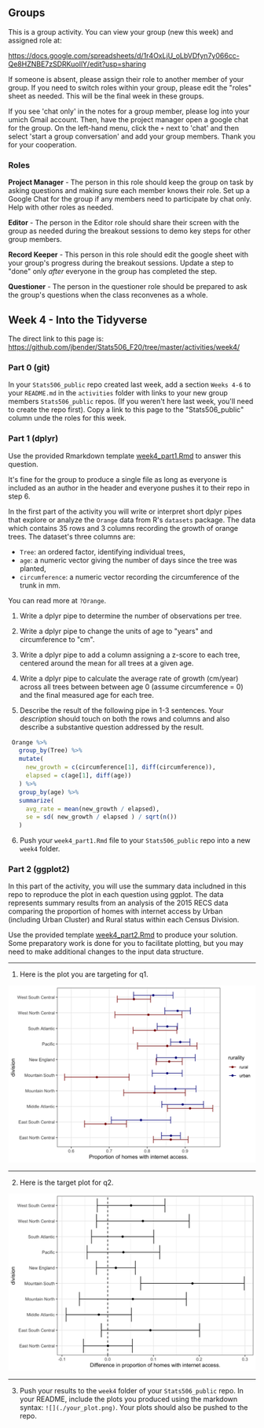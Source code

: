 ## Groups

This is a group activity. You can view your group (new this week) 
and assigned role at:

https://docs.google.com/spreadsheets/d/1r4OxLjU_oLbVDfyn7y066cc-Qe8HZNBE7zSDRKuoIlY/edit?usp=sharing

If someone is absent, please assign their role to another member of your group.
If you need to switch roles within your group, please edit the "roles" sheet
as needed. This will be the final week in these groups. 

If you see 'chat only' in the notes for a group member, please log into 
your umich Gmail account.  Then, have the project manager open a google chat 
for the group.  On the left-hand menu, click the `+` next to
'chat' and then select 'start a group conversation' and add your group members.
Thank you for your cooperation.

### Roles

**Project Manager** - The person in this role should keep the group on task
by asking questions and making sure each member knows their role.
Set up a Google Chat for the group if any members need to participate by
chat only. Help with other roles as needed.

**Editor** - The person in the Editor role should share their screen with the
group as needed during the breakout sessions to demo key steps for other group
members. 

**Record Keeper** - This person in this role should edit the google sheet 
with your group's progress during the breakout sessions. Update a step to "done"
only *after* everyone in the group has completed the step.  

**Questioner** - The person in the questioner role should be prepared to ask the
group's questions when the class reconvenes as a whole. 

## Week 4 - Into the Tidyverse

The direct link to this page is:
https://github.com/jbender/Stats506_F20/tree/master/activities/week4/

### Part 0 (git)

In your `Stats506_public` repo created last week, add a section `Weeks 4-6` to
your `README.md` in the `activities` folder with links to your new group
members `Stats506_public` repos. (If you weren't here last week, you'll
need to create the repo first). Copy a link to this page to the 
"Stats506_public" column unde the roles for this week.  

### Part 1 (dplyr)

Use the provided Rmarkdown template [week4_part1.Rmd](./week4_part1.Rmd)
to answer this question. 

It's fine for the group to produce a single file as long as everyone is
included as an author in the header and everyone pushes it to their repo in 
step 6. 

In the first part of the activity you will write or interpret short dplyr pipes
that explore or analyze the `Orange` data from R's `datasets` package. The data
which contains 35 rows and 3 columns recording the growth
of orange trees.  The dataset's three columns are:

  - `Tree`: an ordered factor, identifying individual trees, 
  - `age`: a numeric vector giving the number of days 
    since the tree was planted,
  - `circumference`: a numeric vector recording the circumference of the 
    trunk in mm. 

You can read more at `?Orange`. 

1. Write a dplyr pipe to determine the number of
observations per tree.

2. Write a dplyr pipe to change the units of age to "years" 
and circumference to "cm".
 
3. Write a dplyr pipe to add a column assigning a
z-score to each tree, centered around the mean for all trees at a given age.
 
4. Write a dplyr pipe to calculate the average rate of growth
(cm/year) across all trees between between age 0 (assume circumference = 0) and
the final measured age for each tree.

5. Describe the result of the following pipe in 1-3 sentences. Your
    *description* should touch on both the rows and columns and also describe
    a substantive question addressed by the result. 

```r
 Orange %>%
   group_by(Tree) %>%
   mutate( 
     new_growth = c(circumference[1], diff(circumference)),
     elapsed = c(age[1], diff(age))
   ) %>%
   group_by(age) %>% 
   summarize( 
     avg_rate = mean(new_growth / elapsed),
     se = sd( new_growth / elapsed ) / sqrt(n()) 
   )
```

6. Push your `week4_part1.Rmd` file to your `Stats506_public` repo into a new
   `week4` folder.  

### Part 2 (ggplot2)

In this part of the activity, you will use the summary data includned in this 
repo to reproduce the plot in each question using ggplot. The data represents
summary results from an analysis of the 2015 RECS data comparing the proportion
of homes with internet access by Urban (including Urban Cluster) and Rural
status within each Census Division. 

Use the provided template [week4_part2.Rmd](week4_part2.Rmd)
to produce your solution. Some preparatory work is done for you to facilitate
plotting, but you may need to make additional changes to the input data 
structure. 

---

1. Here is the plot you are targeting for q1.

![](./w4_p2_q1_plot.png)

---

2. Here is the target plot for q2. 

![](./w4_p2_q2_plot.png)

---

3. Push your results to the `week4` folder of your `Stats506_public` repo. 
In your README, include the plots you produced using the markdown syntax:
`![](./your_plot.png)`. Your plots should also be pushed to the repo.


